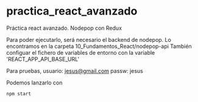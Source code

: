 # practica_react_avanzado

Práctica react avanzado. Nodepop con Redux

Para poder ejecutarlo, será necesario el backend de nodepop.
Lo encontramos en la carpeta 10_Fundamentos_React/nodepop-api
También configuar el fichero de variables de entorno con la variable 'REACT_APP_API_BASE_URL'

Para pruebas, usuario: jesus@gmail.com passw: jesus

Podemos lanzarlo con

```
npm start
```
